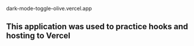 dark-mode-toggle-olive.vercel.app

## This application was used to practice hooks and hosting to Vercel
